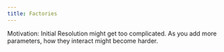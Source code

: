 ```yaml
---
title: Factories
---
```



Motivation: Initial Resolution might get too complicated. As you add more  parameters, how they interact might become harder. 